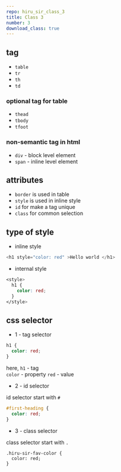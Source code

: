 ```yaml
---
repo: hiru_sir_class_3
title: Class 3
number: 3
download_class: true
---
```


## tag 

* `table`
* `tr`
* `th`
* `td`

### optional tag for table

* `thead`
* `tbody`
* `tfoot`

### non-semantic tag in html

* `div` - block level element 
* `span` - inline level element 


## attributes 

* `border`  is used in table 
* `style`  is used in inline style 
* `id` for make a tag unique
* `class` for common selection 


## type of style

* inline style    

~~~php
<h1 style="color: red" >Hello world </h1>
~~~

* internal style 

~~~css
<style>
  h1 {
    color: red;
  }
</style>
~~~

## css selector 

* 1 - tag selector

~~~css
h1 {
  color: red;
}
~~~

here,
`h1` - tag    
`color` - property
`red` - value

* 2 - id selector 

id selector start with `#`

~~~css
#first-heading {
  color: red;
}
~~~

* 3 - class selector

class selector start with `.`

~~~
.hiru-sir-fav-color {
  color: red;
}
~~~











